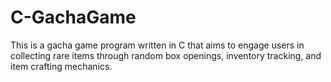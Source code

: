 # C-GachaGame
This is a gacha game program written in C that aims to engage users in collecting rare items through random box openings, inventory tracking, and item crafting mechanics.
